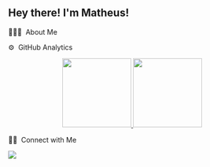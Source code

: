 <h2>Hey there! I'm Matheus!</h2>


 👨🏻‍💻 &nbsp;About Me


 ⚙️ &nbsp;GitHub Analytics

<p align="center">
<a href="https://github.com/OMath1">
  <img height="140em" src="https://github-readme-stats-eight-theta.vercel.app/api?username=OMath1&show_icons=true&theme=default&include_all_commits=true&count_private=true"/>
  <img height="140em" src="https://github-readme-stats-eight-theta.vercel.app/api/top-langs/?username=OMath1&layout=compact&langs_count=8&theme=algolia"/>
</a>
</p>

 🤝🏻 &nbsp;Connect with Me

<p>
<a href="https://www.linkedin.com/in/matheus-da-costa1/"><img src="https://img.shields.io/badge/LinkedIn-0077B5?style=for-the-badge&logo=linkedin&logoColor=white"></a>
</p>

